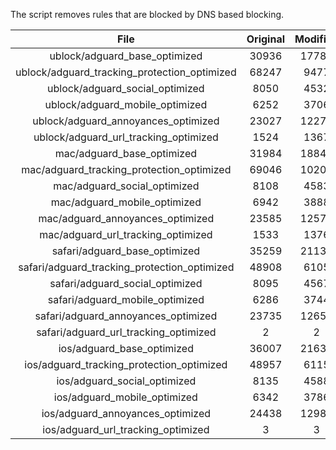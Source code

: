 The script removes rules that are blocked by DNS based blocking.


| File | Original | Modified |
|:----:|:-----:|:-----:|
| ublock/adguard_base_optimized | 30936 | 17786 |
| ublock/adguard_tracking_protection_optimized | 68247 | 9477 |
| ublock/adguard_social_optimized | 8050 | 4532 |
| ublock/adguard_mobile_optimized | 6252 | 3706 |
| ublock/adguard_annoyances_optimized | 23027 | 12273 |
| ublock/adguard_url_tracking_optimized | 1524 | 1367 |
| mac/adguard_base_optimized | 31984 | 18845 |
| mac/adguard_tracking_protection_optimized | 69046 | 10206 |
| mac/adguard_social_optimized | 8108 | 4583 |
| mac/adguard_mobile_optimized | 6942 | 3888 |
| mac/adguard_annoyances_optimized | 23585 | 12579 |
| mac/adguard_url_tracking_optimized | 1533 | 1376 |
| safari/adguard_base_optimized | 35259 | 21132 |
| safari/adguard_tracking_protection_optimized | 48908 | 6105 |
| safari/adguard_social_optimized | 8095 | 4567 |
| safari/adguard_mobile_optimized | 6286 | 3744 |
| safari/adguard_annoyances_optimized | 23735 | 12656 |
| safari/adguard_url_tracking_optimized | 2 | 2 |
| ios/adguard_base_optimized | 36007 | 21638 |
| ios/adguard_tracking_protection_optimized | 48957 | 6115 |
| ios/adguard_social_optimized | 8135 | 4588 |
| ios/adguard_mobile_optimized | 6342 | 3786 |
| ios/adguard_annoyances_optimized | 24438 | 12986 |
| ios/adguard_url_tracking_optimized | 3 | 3 |